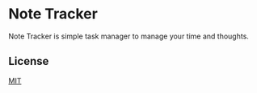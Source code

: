 # Note Tracker

Note Tracker is simple task manager to manage your time and thoughts.


## License
[MIT](https://choosealicense.com/licenses/mit/)